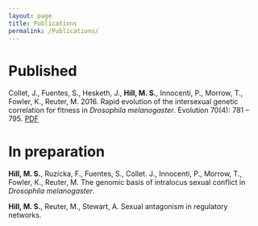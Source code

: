 ```yaml
---
layout: page
title: Publications
permalink: /Publications/
---
```


<h1>Published</h1>

Collet, J., Fuentes, S., Hesketh, J., <b>Hill, M. S.</b>, Innocenti, P., Morrow, T., Fowler, K., Reuter, M. 2016. Rapid evolution of the intersexual genetic correlation for fitness in <i>Drosophila melanogaster</i>. Evolution 70(4): 781 – 795. <a href="http://onlinelibrary.wiley.com/doi/10.1111/evo.12892/epdf"> PDF </a>


<h1>In preparation</h1>

<b>Hill, M. S.</b>, Ruzicka, F., Fuentes, S., Collet. J., Innocenti, P., Morrow, T., Fowler, K., Reuter, M. The genomic basis of intralocus sexual conflict in <i>Drosophila melanogaster</i>.

<b>Hill, M. S.</b>, Reuter, M., Stewart, A. Sexual antagonism in regulatory networks. 

